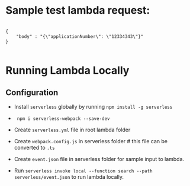 # Sample test lambda request:

<code lang='json'>
{
    "body" : "{\"applicationNumber\": \"12334343\"}" 
}
 </code>
 
 # Running Lambda Locally
 
 ## Configuration
- Install `serverless` globally by running `npm install -g serverless` 
- <code lang='json'> npm i serverless-webpack --save-dev </code>

- Create `serverless.yml` file in root lambda folder
- Create `webpack.config.js` in serverless folder # this file can be converted to `.ts`
- Create `event.json` file in serverless folder for sample input to lambda.
- Run `serverless invoke local --function search --path serverless/event.json` to run lambda locally.
